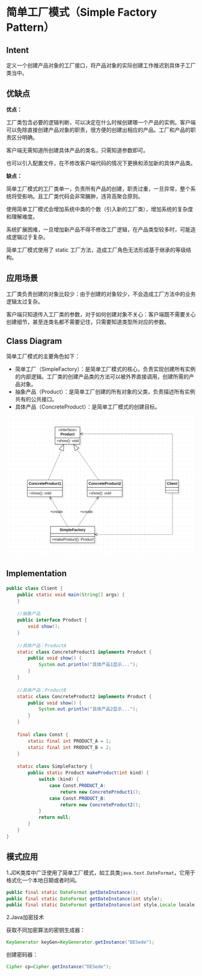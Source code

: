 # 简单工厂模式（Simple Factory Pattern）

## Intent

定义一个创建产品对象的工厂接口，将产品对象的实际创建工作推迟到具体子工厂类当中。

## 优缺点

**优点：**

工厂类包含必要的逻辑判断，可以决定在什么时候创建哪一个产品的实例。客户端可以免除直接创建产品对象的职责，很方便的创建出相应的产品。工厂和产品的职责区分明确。

客户端无需知道所创建具体产品的类名，只需知道参数即可。

也可以引入配置文件，在不修改客户端代码的情况下更换和添加新的具体产品类。

**缺点：**

简单工厂模式的工厂类单一，负责所有产品的创建，职责过重，一旦异常，整个系统将受影响。且工厂类代码会非常臃肿，违背高聚合原则。

使用简单工厂模式会增加系统中类的个数（引入新的工厂类），增加系统的复杂度和理解难度。

系统扩展困难，一旦增加新产品不得不修改工厂逻辑，在产品类型较多时，可能造成逻辑过于复杂。

简单工厂模式使用了 static 工厂方法，造成工厂角色无法形成基于继承的等级结构。

## 应用场景

工厂类负责创建的对象比较少：由于创建的对象较少，不会造成工厂方法中的业务逻辑太过复杂。

客户端只知道传入工厂类的参数，对于如何创建对象不关心：客户端既不需要关心创建细节，甚至连类名都不需要记住，只需要知道类型所对应的参数。

## Class Diagram

简单工厂模式的主要角色如下：

- 简单工厂（SimpleFactory）：是简单工厂模式的核心，负责实现创建所有实例的内部逻辑。工厂类的创建产品类的方法可以被外界直接调用，创建所需的产品对象。
- 抽象产品（Product）：是简单工厂创建的所有对象的父类，负责描述所有实例共有的公共接口。
- 具体产品（ConcreteProduct）：是简单工厂模式的创建目标。

![SimpleFactory](/DesignPattern/SimpleFactory/SimpleFactory.png)

## Implementation

```java
public class Client {
    public static void main(String[] args) {
    }

    //抽象产品
    public interface Product {
        void show();
    }

    //具体产品：ProductA
    static class ConcreteProduct1 implements Product {
        public void show() {
            System.out.println("具体产品1显示...");
        }
    }

    //具体产品：ProductB
    static class ConcreteProduct2 implements Product {
        public void show() {
            System.out.println("具体产品2显示...");
        }
    }

    final class Const {
        static final int PRODUCT_A = 1;
        static final int PRODUCT_B = 2;
    }

    static class SimpleFactory {
        public static Product makeProduct(int kind) {
            switch (kind) {
                case Const.PRODUCT_A:
                    return new ConcreteProduct1();
                case Const.PRODUCT_B:
                    return new ConcreteProduct2();
            }
            return null;
        }
    }
}
```

## 模式应用

1.JDK类库中广泛使用了简单工厂模式，如工具类`java.text.DateFormat`，它用于格式化一个本地日期或者时间。

```java
public final static DateFormat getDateInstance();
public final static DateFormat getDateInstance(int style);
public final static DateFormat getDateInstance(int style,Locale locale);
```

2.Java加密技术

获取不同加密算法的密钥生成器：

```java
KeyGenerator keyGen=KeyGenerator.getInstance("DESede");
```

创建密码器：

```java
Cipher cp=Cipher.getInstance("DESede");
```
